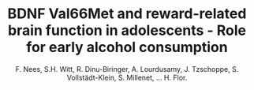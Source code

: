 ---
author: F. Nees, S.H. Witt, R. Dinu-Biringer, A. Lourdusamy, J. Tzschoppe, S. Vollstädt-Klein, S. Millenet, ... H. Flor.
title: BDNF Val66Met and reward-related brain function in adolescents - Role for early alcohol consumption
journal: Alcohol
year: 2015
type: article
doi: 10.1016/j.alcohol.2014.12.004
volume: 49
number: 2
---